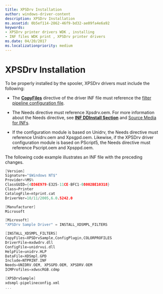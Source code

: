 ```yaml
---
title: XPSDrv Installation
author: windows-driver-content
description: XPSDrv Installation
ms.assetid: 0b5ef114-2862-46f9-bd32-ae09fa4e6a92
keywords:
- XPSDrv printer drivers WDK , installing
- INF files WDK print , XPSDrv printer drivers
ms.date: 04/20/2017
ms.localizationpriority: medium
---
```


# XPSDrv Installation


To be properly installed by the spooler, XPSDrv drivers must include the following:

-   The [**CopyFiles**](https://msdn.microsoft.com/library/windows/hardware/ff546346) directive of the driver INF file must reference the [filter pipeline configuration file](filter-pipeline-configuration-file.md).

-   The Needs directive must reference Xpsdrv.oem. For more information about the Needs directive, see [**INF DDInstall Section**](https://msdn.microsoft.com/library/windows/hardware/ff547344) and [Source Media for INFs](https://msdn.microsoft.com/library/windows/hardware/ff552302).

-   If the configuration module is based on Unidrv, the Needs directive must reference Unidrv.oem and Xpsgpd.oem. Likewise, if the XPSDrv driver configuration module is based on PScript5, the Needs directive must reference Pscript.oem and Xpsppd.oem.

The following code example illustrates an INF file with the preceding changes.

```cpp
[Version]
Signature="$Windows NT$"
Provider=%MS%
ClassGUID={4D36E979-E325-11CE-BFC1-08002BE10318}
Class=Printer
CatalogFile=ntprint.cat
DriverVer=10/11/2005,6.0.5242.0

[Manufacturer]
Microsoft

[Microsoft]
"XPSDrv Sample Driver" = INSTALL_XDSMPL_FILTERS

[INSTALL_XDSMPL_FILTERS]
CopyFiles=XPSDrvSample,ConfigPlugin,COLORPROFILES
DriverFile=mxdwdrv.dll
ConfigFile=unidrvui.dll
HelpFile=unidrv.HLP 
DataFile=XDSmpl.GPD
Include=NTPRINT.INF
Needs=UNIDRV.OEM, XPSGPD.OEM, XPSDRV.OEM
ICMProfiles=xdwscRGB.cdmp

[XPSDrvSample]
xdsmpl-pipelineconfig.xml
...
```

 

 




